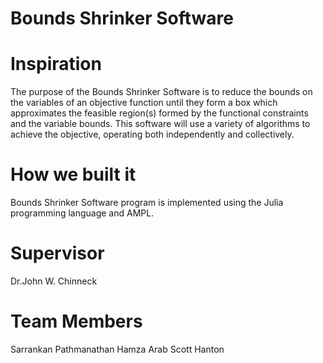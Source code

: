 # Bounds Shrinker Software

# Inspiration
The purpose of the Bounds Shrinker Software is to reduce the bounds on the variables of an objective function until they form a box which approximates the feasible region(s) formed by the functional constraints and the variable bounds. This software will use a variety of algorithms to achieve the objective, operating both independently and collectively.  

# How we built it
Bounds Shrinker Software program is implemented using the Julia programming language and AMPL. 

# Supervisor
Dr.John W. Chinneck

# Team Members
Sarrankan Pathmanathan
Hamza Arab
Scott Hanton
